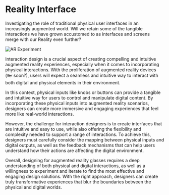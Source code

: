 # Reality Interface
 
Investigating the role of traditional physical user interfaces in an increasingly augmented world.
Will we retain some of the tangible interactions we have grown accustomed to as interfaces and screens merge with our Reality even further?

![AR Experiment](https://github.com/troglodisme/MCX/blob/main/gifs/MCX_low.gif)


Interaction design is a crucial aspect of creating compelling and intuitive augmented reality experiences, especially when it comes to incorporating physical interactions. With the proliferation of augmented reality devices (👓 soon?), users will expect a seamless and intuitive way to interact with both digital and physical elements in their environment.

In this context, physical inputs like knobs or buttons can provide a tangible and intuitive way for users to control and manipulate digital content. By incorporating these physical inputs into augmented reality scenarios, designers can create more immersive and engaging experiences that feel more like real-world interactions.

However, the challenge for interaction designers is to create interfaces that are intuitive and easy to use, while also offering the flexibility and complexity needed to support a range of interactions. To achieve this, designers must carefully consider the mapping between physical inputs and digital outputs, as well as the feedback mechanisms that can help users understand how their actions are affecting the digital environment.

Overall, designing for augmented reality glasses requires a deep understanding of both physical and digital interactions, as well as a willingness to experiment and iterate to find the most effective and engaging design solutions. With the right approach, designers can create truly transformative experiences that blur the boundaries between the physical and digital worlds.

